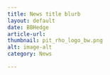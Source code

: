 ```yaml
---
title: News title blurb
layout: default
date: BBHedge
article-url:
thumbnail: pit_rho_logo_bw.png
alt: image-alt
category: News

---
```

